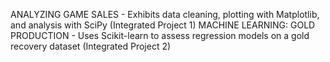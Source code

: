 ANALYZING GAME SALES - Exhibits data cleaning, plotting with Matplotlib, and analysis with SciPy (Integrated Project 1)
MACHINE LEARNING: GOLD PRODUCTION - Uses Scikit-learn to assess regression models on a gold recovery dataset (Integrated Project 2)
